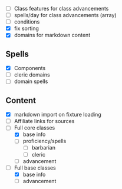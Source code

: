 - [ ] Class features for class advancements
- [ ] spells/day for class advancements (array)
- [ ] conditions
- [X] fix sorting
- [X] domains for markdown content

## Spells

- [X] Components
- [ ] cleric domains
- [ ] domain spells

## Content

- [X] markdown import on fixture loading
- [ ] Affiliate links for sources
- [ ] Full core classes
    - [X] base info
    - [ ] proficiency/spells
        - [ ] barbarian
        - [ ] cleric
    - [ ] advancement
- [ ] Full base classes
    - [X] base info
    - [ ] advancement
